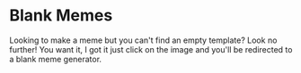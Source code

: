 # Blank Memes

Looking to make a meme but you can't find an empty template? Look no further! You want it, I got it just click on the image and you'll be redirected to a blank meme generator.
